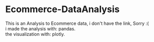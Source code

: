 # Ecommerce-DataAnalysis
This is an Analysis to Ecommerce data, i don't have the link, Sorry :(\
i made the analysis with: pandas.\
the visualization with: plotly.
